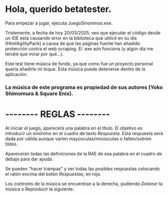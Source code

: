 # Hola, querido betatester.

Para empezar a jugar, ejecuta JuegoSinonimos.exe.

Tristemente, a fecha de hoy 20/03/2025, veo que ejecutar el código desde un IDE está causando error en la biblioteca que utilicé en su día (HtmlAgilityPack) a causa de que las páginas fuente han añadido protección contra el web scraping. El .exe aún funciona (y algún día me tendré que mirar por qué...).

Este test tiene música de fondo, ya que como fue un proyecto personal quería añadirle mi toque. Esta música puede detenerse dentro de la aplicación.

### La música de este programa es propiedad de sus autores (Yoko Shimomura & Square Enix).

# -------- REGLAS --------

Al iniciar el juego, aparecerá una palabra en el título. El objetivo es introducir un sinónimo en el cuadro de texto *Respuesta*. Esta respuesta será dada por válida aunque varíen mayúsculas/minúsculas o falten/sobren tildes.

Aparecerán todas las definiciones de la RAE de esa palabra en el cuadro de debajo para dar ayuda.

Se pueden "hacer trampas" y ver todas las posibles respuestas colocando el ratón encima del botón *Respuestas*, en rojo.

Los controles de la música se encuentran a la derecha, pudiendo *Detener* la música o *Reproducir* la siguiente.